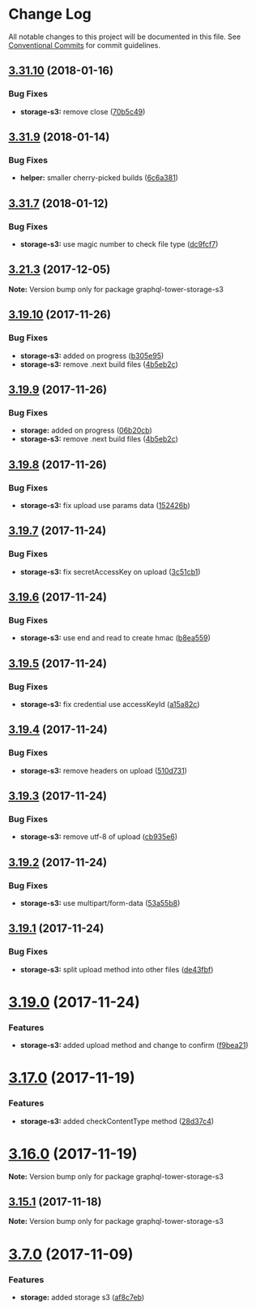 # Change Log

All notable changes to this project will be documented in this file.
See [Conventional Commits](https://conventionalcommits.org) for commit guidelines.

<a name="3.31.10"></a>
## [3.31.10](https://github.com/tmotx/graphql-tower/compare/v3.31.9...v3.31.10) (2018-01-16)


### Bug Fixes

* **storage-s3:** remove close ([70b5c49](https://github.com/tmotx/graphql-tower/commit/70b5c49))




<a name="3.31.9"></a>
## [3.31.9](https://github.com/tmotx/graphql-tower/compare/v3.31.8...v3.31.9) (2018-01-14)


### Bug Fixes

* **helper:** smaller cherry-picked builds ([6c6a381](https://github.com/tmotx/graphql-tower/commit/6c6a381))




<a name="3.31.7"></a>
## [3.31.7](https://github.com/tmotx/graphql-tower/compare/v3.31.6...v3.31.7) (2018-01-12)


### Bug Fixes

* **storage-s3:** use magic number to check file type ([dc9fcf7](https://github.com/tmotx/graphql-tower/commit/dc9fcf7))




<a name="3.21.3"></a>
## [3.21.3](https://github.com/tmotx/graphql-tower/compare/v3.21.2...v3.21.3) (2017-12-05)




**Note:** Version bump only for package graphql-tower-storage-s3

<a name="3.19.10"></a>
## [3.19.10](https://github.com/tmotx/graphql-tower/compare/v3.19.8...v3.19.10) (2017-11-26)


### Bug Fixes

* **storage-s3:** added on progress ([b305e95](https://github.com/tmotx/graphql-tower/commit/b305e95))
* **storage-s3:** remove .next build files ([4b5eb2c](https://github.com/tmotx/graphql-tower/commit/4b5eb2c))




<a name="3.19.9"></a>
## [3.19.9](https://github.com/tmotx/graphql-tower/compare/v3.19.8...v3.19.9) (2017-11-26)


### Bug Fixes

* **storage:** added on progress ([06b20cb](https://github.com/tmotx/graphql-tower/commit/06b20cb))
* **storage-s3:** remove .next build files ([4b5eb2c](https://github.com/tmotx/graphql-tower/commit/4b5eb2c))




<a name="3.19.8"></a>
## [3.19.8](https://github.com/tmotx/graphql-tower/compare/v3.19.7...v3.19.8) (2017-11-26)


### Bug Fixes

* **storage-s3:** fix upload use params data ([152426b](https://github.com/tmotx/graphql-tower/commit/152426b))




<a name="3.19.7"></a>
## [3.19.7](https://github.com/tmotx/graphql-tower/compare/v3.19.6...v3.19.7) (2017-11-24)


### Bug Fixes

* **storage-s3:** fix secretAccessKey on upload ([3c51cb1](https://github.com/tmotx/graphql-tower/commit/3c51cb1))




<a name="3.19.6"></a>
## [3.19.6](https://github.com/tmotx/graphql-tower/compare/v3.19.5...v3.19.6) (2017-11-24)


### Bug Fixes

* **storage-s3:** use end and read to create hmac ([b8ea559](https://github.com/tmotx/graphql-tower/commit/b8ea559))




<a name="3.19.5"></a>
## [3.19.5](https://github.com/tmotx/graphql-tower/compare/v3.19.4...v3.19.5) (2017-11-24)


### Bug Fixes

* **storage-s3:** fix credential use accessKeyId ([a15a82c](https://github.com/tmotx/graphql-tower/commit/a15a82c))




<a name="3.19.4"></a>
## [3.19.4](https://github.com/tmotx/graphql-tower/compare/v3.19.3...v3.19.4) (2017-11-24)


### Bug Fixes

* **storage-s3:** remove headers on upload ([510d731](https://github.com/tmotx/graphql-tower/commit/510d731))




<a name="3.19.3"></a>
## [3.19.3](https://github.com/tmotx/graphql-tower/compare/v3.19.2...v3.19.3) (2017-11-24)


### Bug Fixes

* **storage-s3:** remove utf-8 of upload ([cb935e6](https://github.com/tmotx/graphql-tower/commit/cb935e6))




<a name="3.19.2"></a>
## [3.19.2](https://github.com/tmotx/graphql-tower/compare/v3.19.1...v3.19.2) (2017-11-24)


### Bug Fixes

* **storage-s3:** use multipart/form-data ([53a55b8](https://github.com/tmotx/graphql-tower/commit/53a55b8))




<a name="3.19.1"></a>
## [3.19.1](https://github.com/tmotx/graphql-tower/compare/v3.19.0...v3.19.1) (2017-11-24)


### Bug Fixes

* **storage-s3:** split upload method into other files ([de43fbf](https://github.com/tmotx/graphql-tower/commit/de43fbf))




<a name="3.19.0"></a>
# [3.19.0](https://github.com/tmotx/graphql-tower/compare/v3.18.1...v3.19.0) (2017-11-24)


### Features

* **storage-s3:** added upload method and change to confirm ([f9bea21](https://github.com/tmotx/graphql-tower/commit/f9bea21))




<a name="3.17.0"></a>
# [3.17.0](https://github.com/tmotx/graphql-tower/compare/v3.16.1...v3.17.0) (2017-11-19)


### Features

* **storage-s3:** added checkContentType method ([28d37c4](https://github.com/tmotx/graphql-tower/commit/28d37c4))




<a name="3.16.0"></a>
# [3.16.0](https://github.com/tmotx/graphql-tower/compare/v3.15.1...v3.16.0) (2017-11-19)




**Note:** Version bump only for package graphql-tower-storage-s3

<a name="3.15.1"></a>
## [3.15.1](https://github.com/tmotx/graphql-tower/compare/v3.15.0...v3.15.1) (2017-11-18)




**Note:** Version bump only for package graphql-tower-storage-s3

<a name="3.7.0"></a>
# [3.7.0](https://github.com/tmotx/graphql-tower/compare/v3.6.2...v3.7.0) (2017-11-09)


### Features

* **storage:** added storage s3 ([af8c7eb](https://github.com/tmotx/graphql-tower/commit/af8c7eb))
